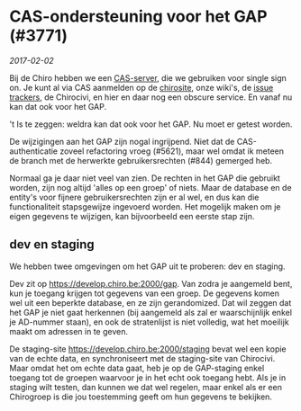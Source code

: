 # CAS-ondersteuning voor het GAP (#3771)

*2017-02-02*

Bij de Chiro hebben we een [CAS-server](https://login.chiro.be), die we
gebruiken voor single sign on. Je kunt al via CAS aanmelden op de
[chirosite](https://www.chiro.be), onze wiki's, de
[issue trackers](https://gitlab.chiro.be), de Chirocivi, en hier en daar
nog een obscure service. En vanaf nu kan dat ook voor het GAP.

't Is te zeggen: weldra kan dat ook voor het GAP. Nu moet er getest worden.

De wijzigingen aan het GAP zijn nogal ingrijpend. Niet dat de CAS-authenticatie
zoveel refactoring vroeg (#5621), maar wel omdat ik meteen de branch
met de herwerkte gebruikersrechten (#844) gemerged heb.

Normaal ga je daar niet veel van zien. De rechten in het GAP die gebruikt
worden, zijn nog altijd 'alles op een groep' of niets. Maar de database
en de entity's voor fijnere gebruikersrechten zijn er al wel, en dus
kan die functionaliteit stapsgewijze ingevoerd worden. Het mogelijk maken
om je eigen gegevens te wijzigen, kan bijvoorbeeld een eerste stap zijn.

## dev en staging

We hebben twee omgevingen om het GAP uit te proberen: dev en staging.

Dev zit op https://develop.chiro.be:2000/gap. Van zodra je aangemeld bent,
kun je toegang krijgen tot gegevens van een groep. De gegevens komen wel
uit een beperkte database, en ze zijn gerandomized. Dat wil zeggen dat het
GAP je niet gaat herkennen (bij aangemeld als zal er waarschijnlijk enkel je
AD-nummer staan), en ook de stratenlijst is niet volledig, wat het moeilijk
maakt om adressen in te geven.

De staging-site https://develop.chiro.be:2000/staging bevat wel een kopie
van de echte data, en synchroniseert met de staging-site van Chirocivi.
Maar omdat het om echte data gaat, heb je op de GAP-staging enkel toegang
tot de groepen waarvoor je in het echt ook toegang hebt. Als je in staging
wilt testen, dan kunnen we dat wel regelen, maar enkel als er een Chirogroep is
die jou toestemming geeft om hun gegevens te bekijken.
